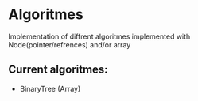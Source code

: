 # Algoritmes
Implementation of diffrent algoritmes implemented with Node(pointer/refrences) and/or array

## Current algoritmes:
- BinaryTree (Array)
